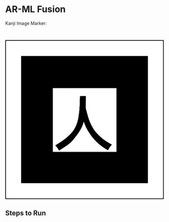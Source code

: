 # AR-ML Fusion

Kanji Image Marker: 

<br />


![Kanji Image](./media/kanji_image_marker.png)


## Steps to Run
